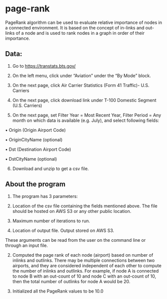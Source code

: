 # page-rank

PageRank algorithm can be used to evaluate relative importance of nodes in a connected environment.
It is based on the concept of in-links and out-links of a node and is used to rank nodes in a graph
in order of their importance.

## Data:

1. Go to https://transtats.bts.gov/

2. On the left menu, click under “Aviation” under the “By Mode” block.

3. On the next page, click Air Carrier Statistics (Form 41 Traffic)- U.S. Carriers

4. On the next page, click download link under T-100 Domestic Segment (U.S. Carriers)

5. On the next page, set Filter Year = Most Recent Year, Filter Period = Any month on which
data is available (e.g. July), and select following fields:

  • Origin (Origin Airport Code)
  
  • OriginCityName (optional)

  • Dst (Destination Airport Code)
  
  • DstCityName (optional)
  
6. Download and unzip to get a csv file.




## About the program
1. The program has 3 parameters:

  1. Location of the csv file containing the fields mentioned above. The file should be hosted on
  AWS S3 or any other public location.
  
  2. Maximum number of iterations to run.
  
  3. Location of output file. Output stored on AWS S3.
  
  These arguments can be read from the user on the command line or through an input file.
  
2. Computed the page rank of each node (airport) based on number of inlinks and outlinks.
There may be multiple connections between two airports, and they are considered independent
of each other to compute the number of inlinks and outlinks. For example, if node A
is connected to node B with an out-count of 10 and node C with an out-count of 10, then the
total number of outlinks for node A would be 20.

3. Initialized all the PageRank values to be 10.0
